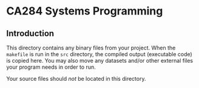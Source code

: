 # CA284 Systems Programming

## Introduction

This directory contains any binary files from your project.  When the `makefile` is run in the `src` directory, the compiled output (executable code) is copied here.  You may also move any datasets and/or other external files your program needs in order to run.  

Your source files should _not_ be located in this directory.
